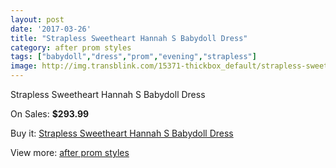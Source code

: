 ```yaml
---
layout: post
date: '2017-03-26'
title: "Strapless Sweetheart Hannah S Babydoll Dress"
category: after prom styles
tags: ["babydoll","dress","prom","evening","strapless"]
image: http://img.transblink.com/15371-thickbox_default/strapless-sweetheart-hannah-s-babydoll-dress.jpg
---
```

Strapless Sweetheart Hannah S Babydoll Dress

On Sales: **$293.99**
<a href="https://www.transblink.com/en/after-prom-styles/4895-strapless-sweetheart-hannah-s-babydoll-dress.html"><amp-img layout="responsive" width="600" height="600" src="//img.transblink.com/15371-thickbox_default/strapless-sweetheart-hannah-s-babydoll-dress.jpg" alt="Strapless Sweetheart Hannah S Babydoll Dress 0" /></a>
<a href="https://www.transblink.com/en/after-prom-styles/4895-strapless-sweetheart-hannah-s-babydoll-dress.html"><amp-img layout="responsive" width="600" height="600" src="//img.transblink.com/15373-thickbox_default/strapless-sweetheart-hannah-s-babydoll-dress.jpg" alt="Strapless Sweetheart Hannah S Babydoll Dress 1" /></a>
<a href="https://www.transblink.com/en/after-prom-styles/4895-strapless-sweetheart-hannah-s-babydoll-dress.html"><amp-img layout="responsive" width="600" height="600" src="//img.transblink.com/15372-thickbox_default/strapless-sweetheart-hannah-s-babydoll-dress.jpg" alt="Strapless Sweetheart Hannah S Babydoll Dress 2" /></a>

Buy it: [Strapless Sweetheart Hannah S Babydoll Dress](https://www.transblink.com/en/after-prom-styles/4895-strapless-sweetheart-hannah-s-babydoll-dress.html "Strapless Sweetheart Hannah S Babydoll Dress")

View more: [after prom styles](https://www.transblink.com/en/55-after-prom-styles "after prom styles")